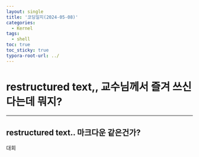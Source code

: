 ```yaml
---
layout: single
title: '코딩일지(2024-05-08)'
categories:
  - Kernel
tags:
  - shell
toc: true
toc_sticky: true
typora-root-url: ../
---
```








# restructured text,, 교수님께서 즐겨 쓰신다는데 뭐지?
<hr>





## restructured text.. 마크다운 같은건가?

대회
































